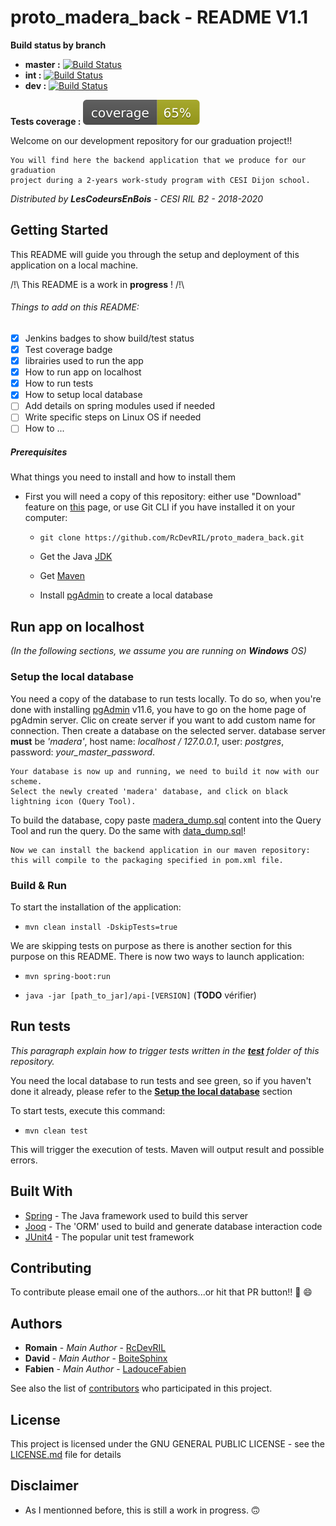 # proto_madera_back - README V1.1
__Build status by branch__
* __master :__ [![Build Status](http://vps756227.ovh.net:8082/buildStatus/icon?job=PROTO_MADERA_BACK)](http://vps756227.ovh.net:8082/job/PROTO_MADERA_BACK/)
* __int :__ [![Build Status](http://vps756227.ovh.net:8082/buildStatus/icon?job=PROTO_MADERA_BACK_INT)](http://vps756227.ovh.net:8082/job/PROTO_MADERA_BACK_INT/)
* __dev :__ [![Build Status](http://vps756227.ovh.net:8082/buildStatus/icon?job=PROTO_MADERA_BACK_DEV)](http://vps756227.ovh.net:8082/job/PROTO_MADERA_BACK_DEV/)

__Tests coverage :__
  ![Coverage](https://github.com/RcDevRIL/proto_madera_back/blob/master/coverage/coverage.svg)

Welcome on our development repository for our graduation project!! 

    You will find here the backend application that we produce for our graduation 
    project during a 2-years work-study program with CESI Dijon school.
  
*Distributed by __LesCodeursEnBois__ - CESI RIL B2 - 2018-2020*

## Getting Started

This README will guide you through the setup and deployment of this application on a local machine.

/!\ This README is a work in __progress__ ! /!\

###### Things to add on this README:

* [X] Jenkins badges to show build/test status
* [X] Test coverage badge
* [X] librairies used to run the app
* [X] How to run app on localhost
* [X] How to run tests
* [X] How to setup local database
* [ ] Add details on spring modules used if needed
* [ ] Write specific steps on Linux OS if needed
* [ ] How to ...

##### Prerequisites

What things you need to install and how to install them

* First you will need a copy of this repository: either use "Download" feature on [this][Github root] page, or use Git CLI if you have installed it on your computer:
    * `git clone https://github.com/RcDevRIL/proto_madera_back.git`
    
    * Get the Java [JDK]
    
    * Get [Maven]

    * Install [pgAdmin] to create a local database


## Run app on localhost
_(In the following sections, we assume you are running on **Windows** OS)_

### Setup the local database

You need a copy of the database to run tests locally. To do so, when you're done with installing [pgAdmin] v11.6, you have to go on the home page of pgAdmin server. Clic on create server if you want to add custom name for connection. Then create a database on the selected server. database server **must** be _'madera'_, host name: _localhost / 127.0.0.1_, user: _postgres_, password: *your_master_password*.

	Your database is now up and running, we need to build it now with our scheme.
	Select the newly created 'madera' database, and click on black lightning icon (Query Tool).

To build the database, copy paste [madera_dump.sql] content into the Query Tool and run the query. Do the same with [data_dump.sql]!
	
	Now we can install the backend application in our maven repository: this will compile to the packaging specified in pom.xml file.

### Build & Run

To start the installation of the application:

* `mvn clean install -DskipTests=true`

We are skipping tests on purpose as there is another section for this purpose on this README.
There is now two ways to launch application:

* `mvn spring-boot:run`

* `java -jar [path_to_jar]/api-[VERSION]` (__TODO__ vérifier)

## Run tests

_This paragraph explain how to trigger tests written in the **[test]** folder of this repository._

You need the local database to run tests and see green, so if you haven't done it already, please refer to the **[Setup the local database](https://github.com/RcDevRIL/proto_madera_back#setup-the-local-database)** section

To start tests, execute this command:

* `mvn clean test`

This will trigger the execution of tests. Maven will output result and possible errors. 

## Built With

* [Spring] - The Java framework used to build this server
* [Jooq] - The 'ORM' used to build and generate database interaction code
* [JUnit4] - The popular unit test framework

## Contributing

To contribute please email one of the authors...or hit that PR button!! :rocket: :smile:

## Authors

* **Romain** - *Main Author* - [RcDevRIL]
* **David** - *Main Author* - [BoiteSphinx]
* **Fabien** - *Main Author* - [LadouceFabien]

See also the list of [contributors] who participated in this project.

## License

This project is licensed under the GNU GENERAL PUBLIC LICENSE - see the [LICENSE.md] file for details

## Disclaimer

* As I mentionned before, this is still a work in progress. :upside_down_face:

[Spring]: https://spring.io/
[Jooq]: https://www.jooq.org/
[JUnit4]: https://junit.org/junit4/
[Github root]: https://github.com/RcDevRIL/proto_madera_back/
[test]: https://github.com/RcDevRIL/proto_madera_back/tree/master/src/test/java/com/madera/api
[RcDevRIL]: https://github.com/RcDevRIL
[BoiteSphinx]: https://github.com/BoiteSphinx
[LadouceFabien]: https://github.com/LadouceFabien
[contributors]: https://github.com/RcDevRIL/proto_madera_back/contributors
[LICENSE.md]: https://github.com/RcDevRIL/proto_madera_back/blob/master/LICENSE
[JDK]: https://www.oracle.com/technetwork/java/javase/downloads/jdk11-downloads-5066655.html
[Maven]: https://maven.apache.org/download.cgi
[pgAdmin]: https://www.enterprisedb.com/downloads/postgres-postgresql-downloads
[madera_dump.sql]: https://github.com/RcDevRIL/proto_madera_back/blob/master/madera-scripts/dumps/madera_dump.sql
[data_dump.sql]: https://github.com/RcDevRIL/proto_madera_back/blob/master/madera-scripts/dumps/data_dump.sql
